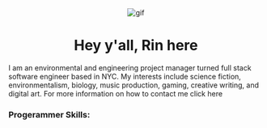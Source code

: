 <div align='center'>
  <img src='https://media.tenor.com/RayPt_yZySUAAAAC/parasyte-migi.gif' alt='gif'>
<h1 align="center">Hey y'all, Rin here</h1>
<p align="left">
I am an environmental and engineering project manager turned full stack software engineer based in NYC. My interests include science fiction, environmentalism, biology, music production, gaming, creative writing, and digital art. For more information on how to contact me click here
</p>
</div>
<h3 align="left">Progerammer Skills:</h3>
